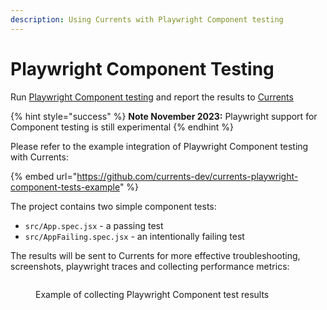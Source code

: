 ```yaml
---
description: Using Currents with Playwright Component testing
---
```


# Playwright Component Testing

Run [Playwright Component testing](https://playwright.dev/docs/test-components) and report the results to [Currents](https://currents.dev/playwright)

{% hint style="success" %}
**Note November 2023:** Playwright support for Component testing is still experimental
{% endhint %}

Please refer to the example integration of Playwright Component testing with Currents:

{% embed url="https://github.com/currents-dev/currents-playwright-component-tests-example" %}

The project contains two simple component tests:

* `src/App.spec.jsx` - a passing test
* `src/AppFailing.spec.jsx` - an intentionally failing test

The results will be sent to Currents for more effective troubleshooting, screenshots, playwright traces and collecting performance metrics:

<figure><img src="../.gitbook/assets/280147761-a7b95888-416d-407e-bf00-833f893765a7.gif" alt=""><figcaption><p>Example of collecting Playwright Component test results </p></figcaption></figure>
